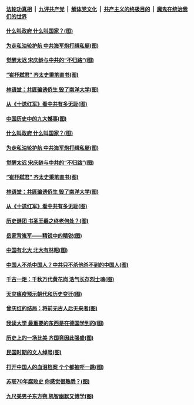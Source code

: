 

####  [法轮功真相](../../../../basic/blob/master/README.md?t=04010901) &nbsp;|&nbsp; [九评共产党](../../../../9ping.md/blob/master/README.md?t=04010901) &nbsp;|&nbsp; [解体党文化](../../../../jtdwh.md/blob/master/README.md?t=04010901)  &nbsp;|&nbsp; [共产主义的终极目的](../../../../gczydzjmd.md/blob/master/README.md?t=04010901) &nbsp;|&nbsp; [魔鬼在统治我们的世界](../../../../mgztzwmdsj.md/blob/master/README.md?t=04010901) 

#### [什么叫政府 什么叫国家？(图)](../pages/p6/967032.md?t=04010901) 

#### [为走私油轮护航 中共海军炮打缉私艇(图)](../pages/p6/966218.md?t=04010901) 

#### [觉醒太迟 宋庆龄与中共的“不归路”(图)](../pages/p6/965579.md?t=04010901) 

#### [“崔杼弑君” 齐太史秉笔直书(图)](../pages/p6/965466.md?t=04010901) 

#### [林语堂：共匪骗诱侨生 毁了南洋大学(图)](../pages/p6/966610.md?t=04010901) 

#### [从《十送红军》看中共有多无耻(图)](../pages/p6/966224.md?t=04010901) 

#### [中国历史中的九大憾事(图)](../pages/p6/967378.md?t=04010901) 

#### [什么叫政府 什么叫国家？(图)](../pages/p6/967032.md?t=04010901) 

#### [为走私油轮护航 中共海军炮打缉私艇(图)](../pages/p6/966218.md?t=04010901) 

#### [觉醒太迟 宋庆龄与中共的“不归路”(图)](../pages/p6/965579.md?t=04010901) 

#### [“崔杼弑君” 齐太史秉笔直书(图)](../pages/p6/965466.md?t=04010901) 

#### [林语堂：共匪骗诱侨生 毁了南洋大学(图)](../pages/p6/966610.md?t=04010901) 

#### [从《十送红军》看中共有多无耻(图)](../pages/p6/966224.md?t=04010901) 

#### [历史谜团 书圣王羲之终老何处？(图)](../pages/p6/967178.md?t=04010901) 

#### [岳家背嵬军——精锐中的精锐(图)](../pages/p6/966523.md?t=04010901) 

#### [中国有北大 北大有林昭(图)](../pages/p6/966471.md?t=04010901) 

#### [中国人不杀中国人？中共只不杀他杀不到的中国人(图)](../pages/p6/966981.md?t=04010901) 

#### [千古一炬：千秋万代黄花岗 浩气长存烈士魂(图)](../pages/p6/963908.md?t=04010901) 

#### [天灾瘟疫预示朝代和历史变迁(图)](../pages/p6/966222.md?t=04010901) 

#### [曾庆红的结局：将前无古人后无来者(图)](../pages/p6/966150.md?t=04010901) 

#### [我读大学 最重要的东西是在德国学到的(图)](../pages/p6/966606.md?t=04010901) 

#### [历史上的一场比美 齐国竟因此强盛(图)](../pages/p6/966408.md?t=04010901) 

#### [民国时期的文人绰号(图)](../pages/p6/966983.md?t=04010901) 

#### [打开中国人的血泪档案 个个都被吓一跳(图)](../pages/p6/966153.md?t=04010901) 

#### [苏联70年腐败史 你感觉很熟悉？(图)](../pages/p6/966200.md?t=04010901) 

#### [九尺美男子东方朔 机智幽默又博学(图)](../pages/p6/966002.md?t=04010901) 

